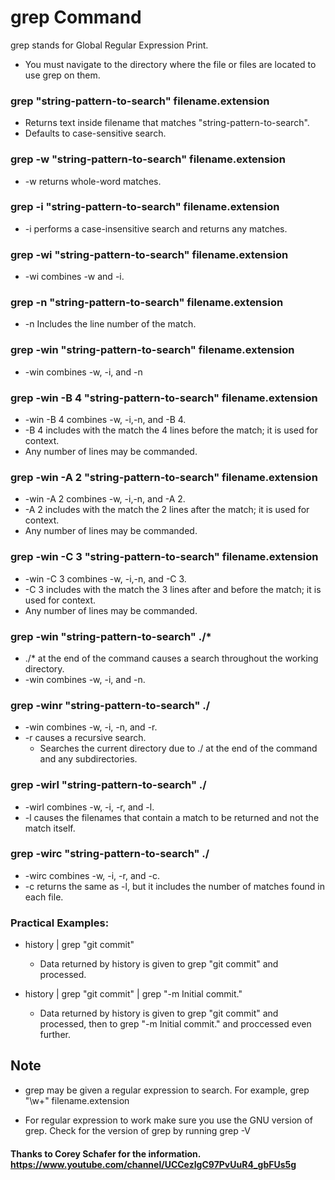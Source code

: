# grep Command

grep stands for Global Regular Expression Print.

* You must navigate to the directory where the file or files are located to use grep on them. 


### grep "string-pattern-to-search" filename.extension
* Returns text inside filename that matches "string-pattern-to-search". 
* Defaults to case-sensitive search.

### grep -w "string-pattern-to-search" filename.extension
* -w returns whole-word matches. 

### grep -i "string-pattern-to-search" filename.extension
* -i performs a case-insensitive search and returns any matches. 

### grep -wi "string-pattern-to-search" filename.extension
* -wi combines -w and -i. 

### grep -n "string-pattern-to-search" filename.extension
* -n Includes the line number of the match. 

### grep -win "string-pattern-to-search" filename.extension
* -win combines -w, -i, and -n

### grep -win -B 4 "string-pattern-to-search" filename.extension
* -win -B 4 combines -w, -i,-n, and -B 4. 
* -B 4 includes with the match the 4 lines before the match; it is used for context. 
* Any number of lines may be commanded. 

### grep -win -A 2 "string-pattern-to-search" filename.extension
* -win -A 2 combines -w, -i,-n, and -A 2. 
* -A 2 includes with the match the 2 lines after the match; it is used for context. 
* Any number of lines may be commanded. 

### grep -win -C 3 "string-pattern-to-search" filename.extension
* -win -C 3 combines -w, -i,-n, and -C 3. 
* -C 3 includes with the match the 3 lines after and before the match; it is used for context. 
* Any number of lines may be commanded. 

### grep -win "string-pattern-to-search" ./*
* ./* at the end of the command causes a search throughout the working directory.
* -win combines -w, -i, and -n. 

### grep -winr "string-pattern-to-search" ./
* -win combines -w, -i, -n, and -r.
* -r causes a recursive search.
   * Searches the current directory due to ./ at the end of the command and any subdirectories.

### grep -wirl "string-pattern-to-search" ./
* -wirl combines -w, -i, -r, and -l.
* -l causes the filenames that contain a match to be returned and not the match itself. 

### grep -wirc "string-pattern-to-search" ./
* -wirc combines -w, -i, -r, and -c.
* -c returns the same as -l, but it includes the number of matches found in each file. 

### Practical Examples:
* history | grep "git commit" 
    * Data returned by history is given to grep "git commit" and processed. 
    
* history | grep "git commit" | grep "-m Initial commit."
    * Data returned by history is given to grep "git commit" and processed, then to grep "-m Initial commit." and proccessed even further. 

## Note

* grep may be given a regular expression to search. For example, grep "\w+" filename.extension

* For regular expression to work make sure you use the GNU version of grep. Check for the version of grep by running grep -V


#### Thanks to Corey Schafer for the information. https://www.youtube.com/channel/UCCezIgC97PvUuR4_gbFUs5g
